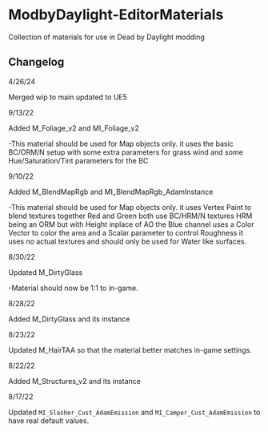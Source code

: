 # ModbyDaylight-EditorMaterials
Collection of materials for use in Dead by Daylight modding

## Changelog

4/26/24

Merged wip to main updated to UE5

9/13/22

Added M_Foliage_v2 and MI_Foliage_v2

-This material should be used for Map objects only. it uses the basic BC/ORM/N setup with some extra parameters for grass wind and some Hue/Saturation/Tint parameters for the BC

9/10/22

Added M_BlendMapRgb and MI_BlendMapRgb_AdamInstance

-This material should be used for Map objects only. it uses Vertex Paint to blend textures together Red and Green both use BC/HRM/N textures HRM being an ORM but with Height inplace of AO the Blue channel uses a Color Vector to color the area and a Scalar parameter to control Roughness it uses no actual textures and should only be used for Water like surfaces. 

8/30/22

Updated M_DirtyGlass

-Material should now be 1:1 to in-game.

8/28/22

Added M_DirtyGlass and its instance

8/23/22

Updated M_HairTAA so that the material better matches in-game settings.

8/22/22

Added M_Structures_v2 and its instance

8/17/22

Updated `MI_Slasher_Cust_AdamEmission` and `MI_Camper_Cust_AdamEmission` to have real default values.
